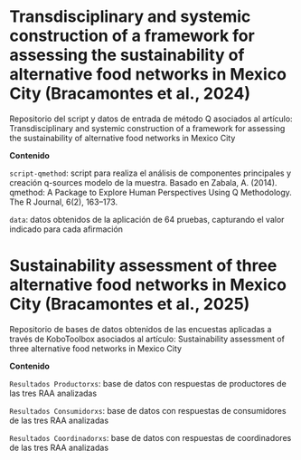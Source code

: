 # Transdisciplinary and systemic construction of a framework for assessing the sustainability of alternative food networks in Mexico City (Bracamontes et al., 2024)

Repositorio del script y datos de entrada de método Q asociados al artículo: Transdisciplinary and systemic construction of a framework for assessing the sustainability of alternative food networks in Mexico City

**Contenido**

`script-qmethod`: script para realiza el análisis de componentes principales y creación q-sources modelo de la muestra. Basado en Zabala, A. (2014). qmethod: A Package to Explore Human Perspectives Using Q Methodology. The R Journal, 6(2), 163–173.

`data`: datos obtenidos de la aplicación de 64 pruebas, capturando el valor indicado para cada afirmación

# Sustainability assessment of three alternative food networks in Mexico City (Bracamontes et al., 2025)

Repositorio de bases de datos obtenidos de las encuestas aplicadas a través de KoboToolbox asociados al artículo: Sustainability assessment of three alternative food networks in Mexico City

**Contenido**

`Resultados Productorxs`: base de datos con respuestas de productores de las tres RAA analizadas

`Resultados Consumidorxs`: base de datos con respuestas de consumidores de las tres RAA analizadas

`Resultados Coordinadorxs`: base de datos con respuestas de coordinadores de las tres RAA analizadas
